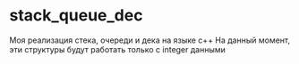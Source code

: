 # stack_queue_dec
Моя реализация стека, очереди и дека на языке с++
На данный момент, эти структуры будут работать только с integer данными
